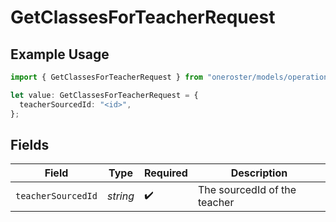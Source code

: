 # GetClassesForTeacherRequest

## Example Usage

```typescript
import { GetClassesForTeacherRequest } from "oneroster/models/operations";

let value: GetClassesForTeacherRequest = {
  teacherSourcedId: "<id>",
};
```

## Fields

| Field                        | Type                         | Required                     | Description                  |
| ---------------------------- | ---------------------------- | ---------------------------- | ---------------------------- |
| `teacherSourcedId`           | *string*                     | :heavy_check_mark:           | The sourcedId of the teacher |